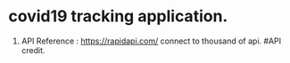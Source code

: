 # covid19 tracking application.

1. API Reference : https://rapidapi.com/ connect to thousand of api. #API credit.
